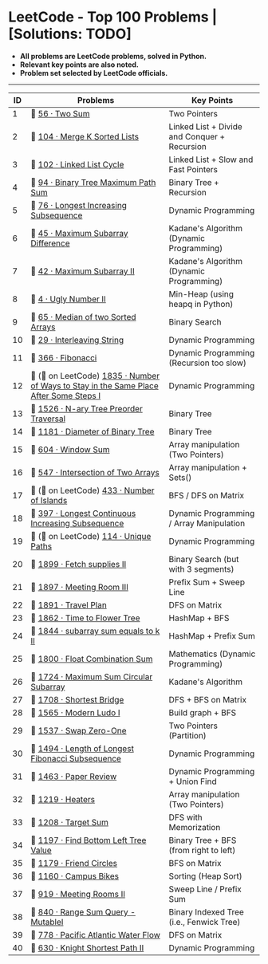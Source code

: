 # LeetCode - Top 100 Problems | [Solutions: TODO]
- **All problems are LeetCode problems, solved in Python.**
- **Relevant key points are also noted.**
- **Problem set selected by LeetCode officials.**

---

| ID | Problems | Key Points |
| --- | ------------- | ------------- |
| 1 | :green_book: [56 · Two Sum](https://www.lintcode.com/problem/56/?_from=collection&fromId=164)  | Two Pointers |
| 2 | :orange_book: [104 · Merge K Sorted Lists](https://www.lintcode.com/problem/104/?_from=collection&fromId=164) | Linked List + Divide and Conquer + Recursion |
| 3 | :orange_book: [102 · Linked List Cycle](https://www.lintcode.com/problem/102/?_from=collection&fromId=164) | Linked List + Slow and Fast Pointers
| 4 | :orange_book: [94 · Binary Tree Maximum Path Sum](https://www.lintcode.com/problem/94/?_from=collection&fromId=164) | Binary Tree + Recursion
| 5 | :orange_book: [76 · Longest Increasing Subsequence](https://www.lintcode.com/problem/76/?_from=collection&fromId=164) | Dynamic Programming
| 6 | :orange_book: [45 · Maximum Subarray Difference](https://www.lintcode.com/problem/45/?_from=collection&fromId=164) | Kadane's Algorithm (Dynamic Programming)
| 7 | :orange_book: [42 · Maximum Subarray II](https://www.lintcode.com/problem/42/solution/16867?_from=collection&fromId=164) | Kadane's Algorithm (Dynamic Programming)
| 8 | :orange_book: [4 · Ugly Number II](https://www.lintcode.com/problem/4/?_from=collection&fromId=164) | Min-Heap (using heapq in Python)
| 9 | :closed_book: [65 · Median of two Sorted Arrays](https://www.lintcode.com/problem/65/?_from=collection&fromId=164) | Binary Search
| 10 | :closed_book: [29 · Interleaving String](https://www.lintcode.com/problem/29/?_from=collection&fromId=164) | Dynamic Programming
| 11 | :green_book: [366 · Fibonacci](https://www.lintcode.com/problem/366/?fromId=164&_from=collection) | Dynamic Programming (Recursion too slow)
| 12 | :green_book: (:closed_book: on LeetCode) [1835 · Number of Ways to Stay in the Same Place After Some Steps I](https://www.lintcode.com/problem/1835/?fromId=164&_from=collection) | Dynamic Programming
| 13 | :green_book: [1526 · N-ary Tree Preorder Traversal](https://www.lintcode.com/problem/1526/?fromId=164&_from=collection) | Binary Tree
| 14 | :green_book: [1181 · Diameter of Binary Tree](https://www.lintcode.com/problem/1181/?fromId=164&_from=collection) | Binary Tree
| 15 | :green_book: [604 · Window Sum](https://www.lintcode.com/problem/604/?fromId=164&_from=collection) | Array manipulation (Two Pointers)
| 16 | :green_book: [547 · Intersection of Two Arrays](https://www.lintcode.com/problem/547/?fromId=164&_from=collection) | Array manipulation + Sets()
| 17 | :green_book: (:orange_book: on LeetCode) [433 · Number of Islands](https://www.lintcode.com/problem/433/?fromId=164&_from=collection) | BFS / DFS on Matrix
| 18 | :green_book: [397 · Longest Continuous Increasing Subsequence](https://www.lintcode.com/problem/397/?fromId=164&_from=collection) | Dynamic Programming / Array Manipulation
| 19 | :green_book: (:orange_book: on LeetCode) [114 · Unique Paths](https://www.lintcode.com/problem/114/?fromId=164&_from=collection) | Dynamic Programming
| 20 | :orange_book: [1899 · Fetch supplies II](https://www.lintcode.com/problem/1899/?fromId=164&_from=collection) | Binary Search (but with 3 segments)
| 21 | :orange_book: [1897 · Meeting Room III](https://www.lintcode.com/problem/1897/?fromId=164&_from=collection) | Prefix Sum + Sweep Line
| 22 | :orange_book: [1891 · Travel Plan](https://www.lintcode.com/problem/1891/?fromId=164&_from=collection) | DFS on Matrix
| 23 | :orange_book: [1862 · Time to Flower Tree](https://www.lintcode.com/problem/1862/?fromId=164&_from=collection) | HashMap + BFS
| 24 | :orange_book: [1844 · subarray sum equals to k II](https://www.lintcode.com/problem/1844/?fromId=164&_from=collection) | HashMap + Prefix Sum
| 25 | :orange_book: [1800 · Float Combination Sum](https://www.lintcode.com/problem/1800/?fromId=164&_from=collection) | Mathematics (Dynamic Programming)
| 26 | :orange_book: [1724 · Maximum Sum Circular Subarray](https://www.lintcode.com/problem/1724/?fromId=164&_from=collection) | Kadane's Algorithm
| 27 | :orange_book: [1708 · Shortest Bridge](https://www.lintcode.com/problem/1708/?fromId=164&_from=collection) | DFS + BFS on Matrix
| 28 | :orange_book: [1565 · Modern Ludo I](https://www.lintcode.com/problem/1565/?fromId=164&_from=collection) | Build graph + BFS
| 29 | :orange_book: [1537 · Swap Zero-One](https://www.lintcode.com/problem/1537/?fromId=164&_from=collection) | Two Pointers (Partition)
| 30 | :orange_book: [1494 · Length of Longest Fibonacci Subsequence](https://www.lintcode.com/problem/1494/?fromId=164&_from=collection) | Dynamic Programming
| 31 | :orange_book: [1463 · Paper Review](https://www.lintcode.com/problem/1463/solution?fromId=164&_from=collection) | Dynamic Programming + Union Find
| 32 | :orange_book: [1219 · Heaters](https://www.lintcode.com/problem/1219/?fromId=164&_from=collection) | Array manipulation (Two Pointers)
| 33 | :orange_book: [1208 · Target Sum](https://www.lintcode.com/problem/1208/?fromId=164&_from=collection) | DFS with Memorization
| 34 | :orange_book: [1197 · Find Bottom Left Tree Value](https://www.lintcode.com/problem/1197/?fromId=164&_from=collection) | Binary Tree + BFS (from right to left)
| 35 | :orange_book: [1179 · Friend Circles](https://www.lintcode.com/problem/1179/?fromId=164&_from=collection) | BFS on Matrix
| 36 | :orange_book: [1160 · Campus Bikes](https://www.lintcode.com/problem/1160/?fromId=164&_from=collection) | Sorting (Heap Sort)
| 37 | :orange_book: [919 · Meeting Rooms II](https://www.lintcode.com/problem/919/?fromId=164&_from=collection) | Sweep Line / Prefix Sum
| 38 | :orange_book: [840 · Range Sum Query - MutableI](https://www.lintcode.com/problem/840/?fromId=164&_from=collection) | Binary Indexed Tree (i.e., Fenwick Tree)
| 39 | :orange_book: [778 · Pacific Atlantic Water Flow](https://www.lintcode.com/problem/778/?fromId=164&_from=collection) | DFS on Matrix
| 40 | :orange_book: [630 · Knight Shortest Path II](https://www.lintcode.com/problem/630/?fromId=164&_from=collection) | Dynamic Programming
